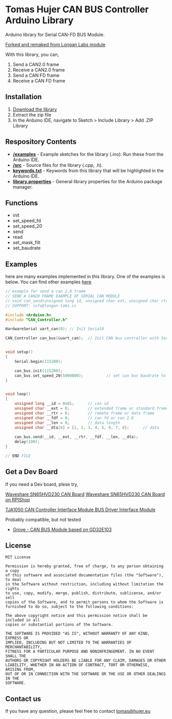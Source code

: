 # Tomas Hujer CAN BUS Controller Arduino Library

Arduino library for Serial CAN-FD BUS Module.

[Forked and remaked from Longan Labs module](https://github.com/Longan-Labs/Serial_CAN_FD_Module.git)

With this library, you can,

1. Send a CAN2.0 frame
2. Receive a CAN2.0 frame
3. Send a CAN FD frame
4. Receive a CAN FD frame

## Installation
1. [Download the library](https://github.com/thujer/arduino-can-controller/archive/refs/heads/main.zip)
2. Extract the zip file
3. In the Arduino IDE, navigate to Sketch > Include Library > Add .ZIP Library

## Respository Contents

* [**/examples**](./examples) - Example sketches for the library (.ino). Run these from the Arduino IDE.
* [**/src**](./src) - Source files for the library (.cpp, .h).
* [**keywords.txt**](./keywords.txt) - Keywords from this library that will be highlighted in the Arduino IDE.
* [**library.properties**](./library.properties) - General library properties for the Arduino package manager.

## Functions

- init
- set_speed_fd
- set_speed_20
- send
- read
- set_mask_filt
- set_baudrate

## Examples

here are many examples implemented in this library. One of the examples is below. You can find other examples [here](./examples)

```Cpp
// example for send a can 2.0 frame
// SEND A CAN20 FRAME EXAMPLE OF SERIAL CAN MODULE
// void can_send(unsigned long id, unsigned char ext, unsigned char rtr, unsigned char fdf, unsigned char len, unsigned char *dta);
// SUPPORT: info@longan-labs.cc

#include <Arduino.h>
#include "CAN_Controller.h"

HardwareSerial uart_can(0); // Init Serial0

CAN_Controller can_bus(&uart_can);  // Init CAN bus controller with Serial0


void setup()
{
    Serial.begin(115200);

    can_bus.init(115200);
    can_bus.set_speed_20(5000000);          // set can bus baudrate to 500k
}


void loop()
{
    unsigned long __id = 0x01;      // can id
    unsigned char __ext = 0;        // extended frame or standard frame
    unsigned char __rtr = 0;        // remote frame or data frame
    unsigned char __fdf = 0;        // can fd or can 2.0
    unsigned char __len = 8;        // data length
    unsigned char __dta[8] = {1, 2, 3, 4, 5, 6, 7, 8};      // data
    
    can_bus.send(__id, __ext, __rtr, __fdf, __len, __dta);
    delay(100);
}

// END FILE
```

## Get a Dev Board

If you need a Dev board, plese try,

[Waveshare SN65HVD230 CAN Board](https://www.waveshare.com/sn65hvd230-can-board.htm)
[Waveshare SN65HVD230 CAN Board on RPIShop](https://rpishop.cz/can-bus/5002-waveshare-sn65hvd230-can-board.html)

[TJA1050 CAN Controller Interface Module BUS Driver Interface Module](https://www.elecbee.com/en-31575-TJA1050-CAN-Controller-Interface-Module-BUS-Driver-Interface-Module?utm_term=&utm_campaign=&utm_source=adwords&utm_medium=ppc&hsa_acc=9958698819&hsa_cam=18719854073&hsa_grp=140153146062&hsa_ad=630917925115&hsa_src=g&hsa_tgt=pla-1186173532455&hsa_kw=&hsa_mt=&hsa_net=adwords&hsa_ver=3)

Probably compatible, but not tested
- [Grove - CAN BUS Module based on GD32E103](https://www.seeedstudio.com/Grove-CAN-BUS-Module-based-on-GD32E103-p-5456.html)


## License

```
MIT License

Permission is hereby granted, free of charge, to any person obtaining a copy
of this software and associated documentation files (the "Software"), to deal
in the Software without restriction, including without limitation the rights
to use, copy, modify, merge, publish, distribute, sublicense, and/or sell
copies of the Software, and to permit persons to whom the Software is
furnished to do so, subject to the following conditions:

The above copyright notice and this permission notice shall be included in all
copies or substantial portions of the Software.

THE SOFTWARE IS PROVIDED "AS IS", WITHOUT WARRANTY OF ANY KIND, EXPRESS OR
IMPLIED, INCLUDING BUT NOT LIMITED TO THE WARRANTIES OF MERCHANTABILITY,
FITNESS FOR A PARTICULAR PURPOSE AND NONINFRINGEMENT. IN NO EVENT SHALL THE
AUTHORS OR COPYRIGHT HOLDERS BE LIABLE FOR ANY CLAIM, DAMAGES OR OTHER
LIABILITY, WHETHER IN AN ACTION OF CONTRACT, TORT OR OTHERWISE, ARISING FROM,
OUT OF OR IN CONNECTION WITH THE SOFTWARE OR THE USE OR OTHER DEALINGS IN THE
SOFTWARE.
```

## Contact us

If you have any question, please feel free to contact [tomas@hujer.eu](tomas@hujer.eu)
